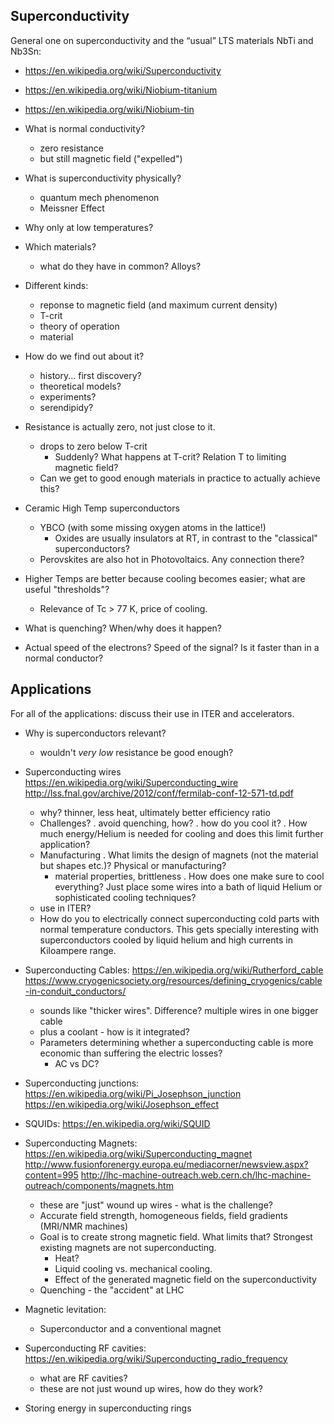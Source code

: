 Superconductivity
------------------------------------------------

General one on superconductivity and the “usual” LTS materials NbTi and Nb3Sn:
* https://en.wikipedia.org/wiki/Superconductivity
* https://en.wikipedia.org/wiki/Niobium-titanium
* https://en.wikipedia.org/wiki/Niobium-tin


* What is normal conductivity?
  - zero resistance
  - but still magnetic field ("expelled")
* What is superconductivity physically?
  - quantum mech phenomenon
  - Meissner Effect
* Why only at low temperatures?
* Which materials? 
  - what do they have in common? Alloys?
* Different kinds:
  - reponse to magnetic field (and maximum current density)
  - T-crit
  - theory of operation
  - material
* How do we find out about it?
  - history... first discovery?
  - theoretical models?
  - experiments?
  - serendipidy?
* Resistance is actually zero, not just close to it.
  - drops to zero below T-crit
    - Suddenly? What happens at T-crit? Relation T to limiting magnetic field?
  - Can we get to good enough materials in practice to actually achieve this?
* Ceramic High Temp superconductors
  - YBCO (with some missing oxygen atoms in the lattice!)
    - Oxides are usually insulators at RT, in contrast to the "classical" superconductors?
  - Perovskites are also hot in Photovoltaics. Any connection there?
* Higher Temps are better because cooling becomes easier;
  what are useful "thresholds"?
  - Relevance of Tc > 77 K, price of cooling.
* What is quenching? When/why does it happen?
* Actual speed of the electrons? Speed of the signal? Is it faster than in a normal conductor?

Applications
---------------------------------------------------
For all of the applications: discuss their use in ITER and accelerators.

* Why is superconductors relevant?
  - wouldn't *very low* resistance be good enough?

* Superconducting wires
    https://en.wikipedia.org/wiki/Superconducting_wire
    http://lss.fnal.gov/archive/2012/conf/fermilab-conf-12-571-td.pdf
  - why? thinner, less heat, ultimately better efficiency ratio
  - Challenges?
    . avoid quenching, how?
    . how do you cool it?
    . How much energy/Helium is needed for cooling and does this limit further application?
  - Manufacturing
    . What limits the design of magnets (not the material but shapes etc.)? Physical or manufacturing? 
       - material properties, brittleness
    . How does one make sure to cool everything? Just place some wires into a bath of liquid Helium or sophisticated cooling techniques?
  - use in ITER?
  - How do you to electrically connect superconducting cold parts with normal 
    temperature conductors. This gets specially interesting with superconductors 
    cooled by liquid helium and high currents in Kiloampere range.

* Superconducting Cables:
    https://en.wikipedia.org/wiki/Rutherford_cable
    https://www.cryogenicsociety.org/resources/defining_cryogenics/cable-in-conduit_conductors/
  - sounds like "thicker wires". Difference? 
    multiple wires in one bigger cable
  - plus a coolant - how is it integrated?
  - Parameters determining whether a superconducting cable is more economic than suffering the electric losses?
     - AC vs DC?

* Superconducting junctions:
   https://en.wikipedia.org/wiki/Pi_Josephson_junction
   https://en.wikipedia.org/wiki/Josephson_effect
   
* SQUIDs:
    https://en.wikipedia.org/wiki/SQUID
    
* Superconducting Magnets:
    https://en.wikipedia.org/wiki/Superconducting_magnet
    http://www.fusionforenergy.europa.eu/mediacorner/newsview.aspx?content=995
    http://lhc-machine-outreach.web.cern.ch/lhc-machine-outreach/components/magnets.htm
  - these are "just" wound up wires - what is the challenge?
  - Accurate field strength, homogeneous fields, field gradients (MRI/NMR machines)
  - Goal is to create strong magnetic field. What limits that? Strongest existing magnets are not superconducting.
    - Heat?
    - Liquid cooling vs. mechanical cooling.
    - Effect of the generated magnetic field on the superconductivity
  - Quenching - the "accident" at LHC
  
* Magnetic levitation:
  - Superconductor and a conventional magnet
  
* Superconducting RF cavities:
    https://en.wikipedia.org/wiki/Superconducting_radio_frequency
  - what are RF cavities?
  - these are not just wound up wires, how do they work?
 
 * Storing energy in superconducting rings
